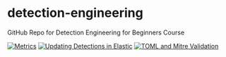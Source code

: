 # detection-engineering

GitHub Repo for Detection Engineering for Beginners Course

[![Metrics](https://github.com/guerreroag12/detection-engineering/actions/workflows/metrics.yml/badge.svg)](https://github.com/guerreroag12/detection-engineering/actions/workflows/metrics.yml) [![Updating Detections in Elastic](https://github.com/guerreroag12/detection-engineering/actions/workflows/elastic_sync.yml/badge.svg)](https://github.com/guerreroag12/detection-engineering/actions/workflows/elastic_sync.yml) [![TOML and Mitre Validation](https://github.com/guerreroag12/detection-engineering/actions/workflows/toml_mitre_validation.yml/badge.svg)](https://github.com/guerreroag12/detection-engineering/actions/workflows/toml_mitre_validation.yml)

